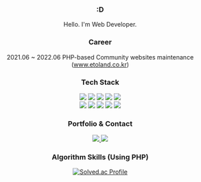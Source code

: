 <div align='center'>

### :D
Hello. I'm Web Developer.
<br>

### Career
2021.06 ~ 2022.06
PHP-based Community websites maintenance (www.etoland.co.kr)

### Tech Stack

<img src="https://img.shields.io/badge/HTML5-E34F26?style=flat-square&logo=HTML5&logoColor=white" />
<img src="https://img.shields.io/badge/CSS3-3C72AD?style=flat-square&logo=CSS3&logoColor=white" />
<img src="https://img.shields.io/badge/JavaScript-F7DF1E?style=flat-square&logo=JavaScript&logoColor=white" />
<img src="https://img.shields.io/badge/jQuery-0769AD?style=flat-square&logo=jQuery&logoColor=white" />
<img src="https://img.shields.io/badge/Vue.js-4FC08D?style=flat-square&logo=Vue.js&logoColor=white" />
<br>
<img src="https://img.shields.io/badge/PHP-red?style=flat-square&logo=PHP&logoColor=white" />
<img src="https://img.shields.io/badge/OpenJDK-FFFFFF?style=flat-square&logo=JAVA&logoColor=white" />
<img src="https://img.shields.io/badge/Spring-6DB33F?style=flat-square&logo=Spring&logoColor=white" />
<img src="https://img.shields.io/badge/MySQL-green?style=flat-square&logo=MySQL&logoColor=white" />
<img src="https://img.shields.io/badge/GitHub-181717?style=flat-square&logo=GitHub&logoColor=white" />

<br>

### Portfolio & Contact

<a href='http://srcmachine.com/' target='_blank'>
<img src="https://img.shields.io/badge/소스자판기-4285F4?style=flat-square&logo=Google Chrome&logoColor=white" />
</a>
<a href='mailto:cloonds@gmail.com'>
<img src="https://img.shields.io/badge/Gmail-EA4335?style=flat-square&logo=Gmail&logoColor=white" />
</a>

<br>

### Algorithm Skills (Using PHP)

[![Solved.ac Profile](http://mazassumnida.wtf/api/v2/generate_badge?boj=jungmin0917)](https://solved.ac/jungmin0917/)

</div>
